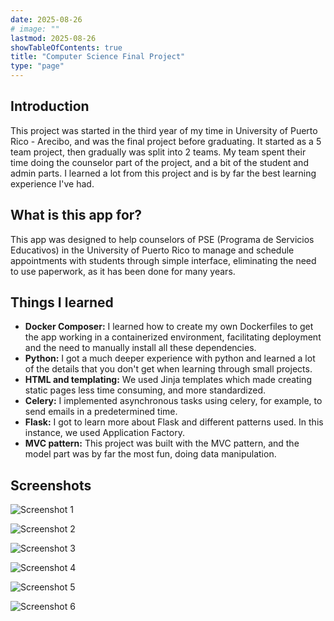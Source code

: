 ```yaml
---
date: 2025-08-26
# image: ""
lastmod: 2025-08-26
showTableOfContents: true
title: "Computer Science Final Project"
type: "page"
---
```


## Introduction
This project was started in the third year of my time in University of Puerto Rico - Arecibo, and was the final project before graduating. It started as a 5 team project, then gradually was split into 2 teams. My team spent their time doing the counselor part of the project, and a bit of the student and admin parts. I learned a lot from this project and is by far the best learning experience I've had.

## What is this app for?
This app was designed to help counselors of PSE (Programa de Servicios Educativos) in the University of Puerto Rico to manage and schedule appointments with students through simple interface, eliminating the need to use paperwork, as it has been done for many years.

## Things I learned

- **Docker Composer:** I learned how to create my own Dockerfiles to get the app working in a containerized environment, facilitating deployment and the need to manually install all these dependencies.
- **Python:** I got a much deeper experience with python and learned a lot of the details that you don't get when learning through small projects.
- **HTML and templating:** We used Jinja templates which made creating static pages less time consuming, and more standardized.
- **Celery:** I implemented asynchronous tasks using celery, for example, to send emails in a predetermined time.
- **Flask:** I got to learn more about Flask and different patterns used. In this instance, we used Application Factory.
- **MVC pattern:** This project was built with the MVC pattern, and the model part was by far the most fun, doing data manipulation.


## Screenshots
![Screenshot 1](/images/projects/cs-final-project/final-project-1.png)

![Screenshot 2](/images/projects/cs-final-project/final-project-2.png)

![Screenshot 3](/images/projects/cs-final-project/final-project-3.png)

![Screenshot 4](/images/projects/cs-final-project/final-project-4.png)

![Screenshot 5](/images/projects/cs-final-project/final-project-5.png)

![Screenshot 6](/images/projects/cs-final-project/final-project-6.png)
